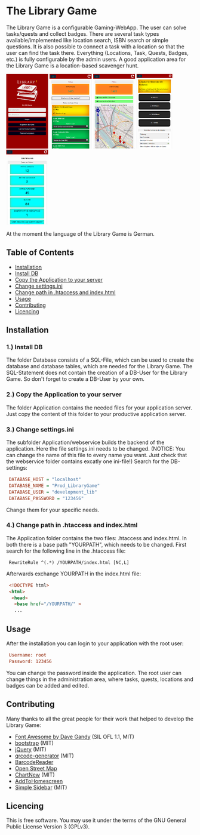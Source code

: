 The Library Game
==============

The Library Game is a configurable Gaming-WebApp. The user can solve tasks/quests and collect badges. There are several task types available/implemented like location search, ISBN search or simple questions. It is also possible to connect a task with a location so that the user can find the task there. Everything (Locations, Task, Quests, Badges, etc.) is fully configurable by the admin users. A good application area for the Library Game is a location-based scavenger hunt.

<img src="./docs/LoggedOutScreen.png" height="200"/>
<img src="./docs/TasksOverview.png" height="200"/>
<img src="./docs/TasksSearch.png" height="200"/>
<img src="./docs/ExampleTask.png" height="200"/>
<img src="./docs/Administration.png" height="200"/>

At the moment the language of the Library Game is German.

## Table of Contents

* [Installation](#installation)
 * [Install DB](#install-db)
 * [Copy the Application to your server](#copy-the-application-to-your-server)
 * [Change settings.ini](#change-settings.ini)
 * [Change path in .htaccess and index.html](#change-path-in-.htaccess-and-index.html)
* [Usage](#usage)
* [Contributing](#contributing)
* [Licencing](#licencing)

## Installation

### 1.) Install DB

The folder Database consists of a SQL-File, which can be used to create the database and database tables, which are needed for the Library Game. The SQL-Statement does not contain the creation of a DB-User for the Library Game. So don't forget to create a DB-User by your own.

### 2.) Copy the Application to your server 

The folder Application contains the needed files for your application server. Just copy the content of this folder to your productive application server.

### 3.) Change settings.ini 

The subfolder Application/webservice builds the backend of the application. Here the file settings.ini needs to be changed. (NOTICE: You can change the name of this file to every name you want. Just check that the webservice folder contains excatly one ini-file!) Search for the DB-settings:

```ini
 DATABASE_HOST = "localhost"
 DATABASE_NAME = "Prod_LibraryGame"
 DATABASE_USER = "development_lib"
 DATABASE_PASSWORD = "123456"
```

Change them for your specific needs.

### 4.) Change path in .htaccess and index.html

The Application folder contains the two files: .htaccess and index.html.
In both there is a base path "YOURPATH", which needs to be changed. First search for the following line in the .htaccess file:

```apacheconf
 RewriteRule ^(.*) /YOURPATH/index.html [NC,L]
```

Afterwards exchange YOURPATH in the index.html file:

```html
 <!DOCTYPE html>
 <html>
  <head>
   <base href="/YOURPATH/" >
   ...
```

## Usage 

After the installation you can login to your application with the root user:

```ini
 Username: root
 Password: 123456
```

You can change the password inside the application. The root user can change things in the administration area, where tasks, quests, locations and badges can be added and edited.

## Contributing

Many thanks to all the great people for their work that helped to develop the Library Game:

* [Font Awesome by Dave Gandy](http://fontawesome.io/) (SIL OFL 1.1, MIT)
* [bootstrap](http://getbootstrap.com/) (MIT)
* [jQuery](http://jquery.com/) (MIT)
* [qrcode-generator](https://github.com/kazuhikoarase/qrcode-generator) (MIT)
* [BarcodeReader](https://github.com/EddieLa/JOB)
* [Open Street Map](https://www.openstreetmap.de/)
* [ChartNew](https://github.com/FVANCOP/ChartNew.js/) (MIT)
* [AddToHomescreen](https://github.com/cubiq/add-to-homescreen)
* [Simple Sidebar](https://github.com/BlackrockDigital/startbootstrap-simple-sidebar) (MIT)

## Licencing

This is free software. You may use it under the terms of the GNU General Public License Version 3 (GPLv3).
